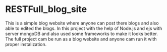 # RESTFull_blog_site

This is a simple blog website where anyone can post there blogs and also able to edited the blogs.
In this project with the help of Node.js and ejs with server mongoDB and also used some frameworks to make it looks better.
The full project cam be run as a blog website and anyone cam run it with proper instalization.
